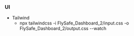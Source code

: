### UI

- Tailwind
  - npx tailwindcss -i FlySafe_Dashboard_2/input.css -o FlySafe_Dashboard_2/output.css --watch
